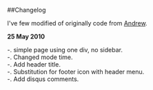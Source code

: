 
##Changelog

I've few modified of originally code from [Andrew](http://ascarter.net).


**25 May 2010**

-. simple page using one div, no sidebar.<br/>
-. Changed mode time.<br/>
-. Add header title.<br/>
-. Substitution for footer icon with header menu.<br/>
-. Add disqus comments.<br/>
